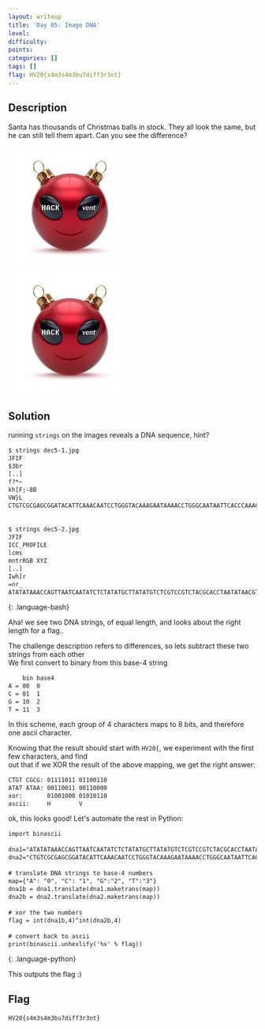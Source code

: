 ```yaml
---
layout: writeup
title: 'Day 05: Image DNA'
level:
difficulty:
points:
categories: []
tags: []
flag: HV20{s4m3s4m3bu7diff3r3nt}
---
```

## Description

Santa has thousands of Christmas balls in stock. They all look the same,
but he can still tell them apart. Can you see the difference?

![](writeupfiles/dec5-1.jpg)  
![](writeupfiles/dec5-2.jpg)

## Solution

running `strings` on the images reveals a DNA sequence, hint?

    $ strings dec5-1.jpg
    JFIF
    $3br
    [..]
    f?*~
    kh[F;-8B
    VW}L
    CTGTCGCGAGCGGATACATTCAAACAATCCTGGGTACAAAGAATAAAACCTGGGCAATAATTCACCCAAACAAGGAAAGTAGCGAAAAAGTTCCAGAGGCCAAA
    
    
    $ strings dec5-2.jpg
    JFIF
    ICC_PROFILE
    lcms
    mntrRGB XYZ
    [..]
    Iwh]r
    =nr_
    ATATATAAACCAGTTAATCAATATCTCTATATGCTTATATGTCTCGTCCGTCTACGCACCTAATATAACGTCCATGCGTCACCCCTAGACTAATTACCTCATTC
{: .language-bash}

Aha! we see two DNA strings, of equal length, and looks about the right
length for a flag..

The challenge description refers to differences, so lets subtract these
two strings from each other  
We first convert to binary from this base-4 string

        bin base4
    A = 00  0
    C = 01  1
    G = 10  2
    T = 11  3

In this scheme, each group of 4 characters maps to 8 bits, and therefore
one ascii character.

Knowing that the result should start with `HV20{`, we experiment with
the first few characters, and find  
out that if we XOR the result of the above mapping, we get the right
answer:

    CTGT CGCG: 01111011 01100110
    ATAT ATAA: 00110011 00110000
    xor:       01001000 01010110
    ascii:     H        V

ok, this looks good! Let's automate the rest in Python:

    import binascii
    
    dna1="ATATATAAACCAGTTAATCAATATCTCTATATGCTTATATGTCTCGTCCGTCTACGCACCTAATATAACGTCCATGCGTCACCCCTAGACTAATTACCTCATTC"
    dna2="CTGTCGCGAGCGGATACATTCAAACAATCCTGGGTACAAAGAATAAAACCTGGGCAATAATTCACCCAAACAAGGAAAGTAGCGAAAAAGTTCCAGAGGCCAAA"
    
    # translate DNA strings to base-4 numbers
    map={"A": "0", "C": "1", "G":"2", "T":"3"}
    dna1b = dna1.translate(dna1.maketrans(map))
    dna2b = dna2.translate(dna2.maketrans(map))
    
    # xor the two numbers
    flag = int(dna1b,4)^int(dna2b,4)
    
    # convert back to ascii
    print(binascii.unhexlify('%x' % flag))
{: .language-python}

This outputs the flag :)

## Flag

    HV20{s4m3s4m3bu7diff3r3nt}

